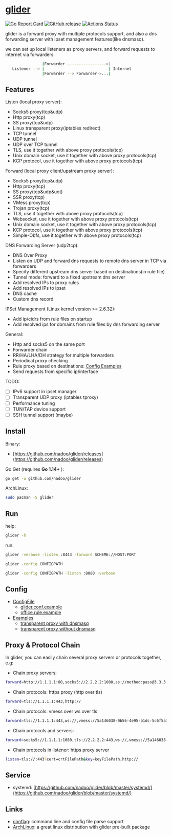 # [glider](https://github.com/nadoo/glider)

[![Go Report Card](https://goreportcard.com/badge/github.com/nadoo/glider)](https://goreportcard.com/report/github.com/nadoo/glider)
[![GitHub release](https://img.shields.io/github/v/release/nadoo/glider.svg?include_prereleases)](https://github.com/nadoo/glider/releases)
[![Actions Status](https://github.com/nadoo/glider/workflows/Build/badge.svg)](https://github.com/nadoo/glider/actions)

glider is a forward proxy with multiple protocols support, and also a dns forwarding server with ipset management features(like dnsmasq).

we can set up local listeners as proxy servers, and forward requests to internet via forwarders.

```bash
                |Forwarder ----------------->|
   Listener --> |                            | Internet
                |Forwarder --> Forwarder->...|
```

## Features

Listen (local proxy server):

- Socks5 proxy(tcp&udp)
- Http proxy(tcp)
- SS proxy(tcp&udp)
- Linux transparent proxy(iptables redirect)
- TCP tunnel
- UDP tunnel
- UDP over TCP tunnel
- TLS, use it together with above proxy protocols(tcp)
- Unix domain socket, use it together with above proxy protocols(tcp)
- KCP protocol, use it together with above proxy protocols(tcp)

Forward (local proxy client/upstream proxy server):

- Socks5 proxy(tcp&udp)
- Http proxy(tcp)
- SS proxy(tcp&udp&uot)
- SSR proxy(tcp)
- VMess proxy(tcp)
- Trojan proxy(tcp)
- TLS, use it together with above proxy protocols(tcp)
- Websocket, use it together with above proxy protocols(tcp)
- Unix domain socket, use it together with above proxy protocols(tcp)
- KCP protocol, use it together with above proxy protocols(tcp)
- Simple-Obfs, use it together with above proxy protocols(tcp)

DNS Forwarding Server (udp2tcp):

- DNS Over Proxy
- Listen on UDP and forward dns requests to remote dns server in TCP via forwarders
- Specify different upstream dns server based on destinations(in rule file)
- Tunnel mode: forward to a fixed upstream dns server
- Add resolved IPs to proxy rules
- Add resolved IPs to ipset
- DNS cache
- Custom dns record

IPSet Management (Linux kernel version >= 2.6.32):

- Add ip/cidrs from rule files on startup
- Add resolved ips for domains from rule files by dns forwarding server

General:

- Http and socks5 on the same port
- Forwarder chain
- RR/HA/LHA/DH strategy for multiple forwarders
- Periodical proxy checking
- Rule proxy based on destinations: [Config Examples](config/examples)
- Send requests from specific ip/interface

TODO:

- [ ] IPv6 support in ipset manager
- [ ] Transparent UDP proxy (iptables tproxy)
- [ ] Performance tuning
- [ ] TUN/TAP device support
- [ ] SSH tunnel support (maybe)

## Install

Binary:

- [https://github.com/nadoo/glider/releases](https://github.com/nadoo/glider/releases)

Go Get (requires **Go 1.14+** ):

```bash
go get -u github.com/nadoo/glider
```

ArchLinux:

```bash
sudo pacman -S glider
```

## Run

help:
```bash
glider -h
```

run:
```bash
glider -verbose -listen :8443 -forward SCHEME://HOST:PORT
```
```bash
glider -config CONFIGPATH
```
```bash
glider -config CONFIGPATH -listen :8080 -verbose
```

## Config

- [ConfigFile](config)
  - [glider.conf.example](config/glider.conf.example)
  - [office.rule.example](config/rules.d/office.rule.example)
- [Examples](config/examples)
  - [transparent proxy with dnsmasq](config/examples/8.transparent_proxy_with_dnsmasq)
  - [transparent proxy without dnsmasq](config/examples/9.transparent_proxy_without_dnsmasq)

## Proxy & Protocol Chain
In glider, you can easily chain several proxy servers or protocols together, e.g:

- Chain proxy servers:

```bash
forward=http://1.1.1.1:80,socks5://2.2.2.2:1080,ss://method:pass@3.3.3.3:8443@
```

- Chain protocols: https proxy (http over tls)

```bash
forward=tls://1.1.1.1:443,http://
```

- Chain protocols: vmess over ws over tls

```bash
forward=tls://1.1.1.1:443,ws://,vmess://5a146038-0b56-4e95-b1dc-5c6f5a32cd98@?alterID=2
```

- Chain protocols and servers:

``` bash
forward=socks5://1.1.1.1:1080,tls://2.2.2.2:443,ws://,vmess://5a146038-0b56-4e95-b1dc-5c6f5a32cd98@?alterID=2
```

- Chain protocols in listener: https proxy server

``` bash
listen=tls://:443?cert=crtFilePath&key=keyFilePath,http://
```


## Service

- systemd: [https://github.com/nadoo/glider/blob/master/systemd/](https://github.com/nadoo/glider/blob/master/systemd/)

## Links

- [conflag](https://github.com/nadoo/conflag): command line and config file parse support
- [ArchLinux](https://www.archlinux.org/packages/community/x86_64/glider): a great linux distribution with glider pre-built package
